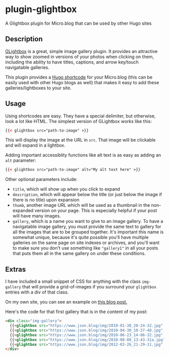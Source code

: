 # plugin-glightbox
A Glightbox plugin for Micro.blog that can be used by other Hugo sites

## Description
[GLightbox](https://biati-digital.github.io/glightbox/) is a great, simple image gallery plugin. It provides an attractive way to show zoomed in versions of your photos when clicking on them, including the ability to have titles, captions, and arrow key/touch navigatable galleries.

This plugin provides a [Hugo shortcode](https://gohugo.io/content-management/shortcodes/) for your Micro.blog (this can be easily used with other Hugo blogs as well) that makes it easy to add these galleries/lightboxes to your site.

## Usage

Using shortcodes are easy. They have a special delimiter, but otherwise, look a lot like HTML. The simplest version of GLightbox works like this:

```html
{{< glightbox src="path-to-image" >}}
```

This will display the image at the URL in `src`. That image will be clickable and will expand in a lightbox.

Adding important accessiblity functions like alt text is as easy as adding an `alt` parameter:

```html
{{< glightbox src="path-to-image" alt="My alt text here" >}}
```

Other optional parameters include:

- `title`, which will show up when you click to expand
- `description`, which will appear below the title (or just below the image if there is no title) upon expansion
- `thumb`, another image URL which will be used as a thumbnail in the non-expanded version on your page. This is especially helpful if your post will have many images.
- `gallery`, which is a name you want to give to an image gallery. To have a navigatable image gallery, you must provide the same text to gallery for all the images that are to be grouped together. It's important this name is somewhat unique, because it's quite possible you'll have multiple galleries on the same page on site indexes or archives, and you'll want to make sure you don't use something like `"gallery1"` in all your posts that puts them all in the same gallery on under these conditions.

## Extras

I have included a small snippet of CSS for anything with the class `img-gallery` that will provide a grid-of-images if you surround your `glightbox` entries with a div of that class.

On my own site, you can see an example on [this blog post.](https://micro.json.blog/2020/01/01/the-first-ten.html)

Here's the code for that first gallery that is in the content of my post:

```html
<div class="img-gallery">
  {{<glightbox src="https://www.json.blog/img/2010-01-30_20-24-32.jpg" thumb="https://www.json.blog/img/2010-01-30_20-24-32_thumb.jpg" gallery="2010" title="Elsa and I Being Playful " description="This is one of the first pictures I have of Elsa and I together. " >}}
  {{<glightbox src="https://www.json.blog/img/2010-04-30_10-37-48.jpg" thumb="https://www.json.blog/img/2010-04-30_10-37-48_thumb.jpg" gallery="2010" title="Elsa, Sinnjinn, and I at Trinity Brewhouse " >}}
  {{<glightbox src="https://www.json.blog/img/2010-06-23_14-06-32.jpg" thumb="https://www.json.blog/img/2010-06-23_14-06-32_thumb.jpg" gallery="2010" title="Signing Ceremony for Rhode Island Funding Formula " description="One of my first professional accomplishments was working on the modeling and language to support new legislation to change how school districts are funded by the state in Rhode Island. This is a picture I grabbed at the signing ceremony." >}}
  {{<glightbox src="https://www.json.blog/img/2010-08-08_13-43-31a.jpg" thumb="https://www.json.blog/img/2010-08-08_13-43-31a_thumb.jpg" gallery="2010" title="Elsa and I Visting Newport, RI " description="From a day trip we took that first summer together down to the mansions in Newport. Note the awesome Glassjaw shirt I've got on." >}}
  {{<glightbox src="https://www.json.blog/img/2012-03-26_21-29-11.jpg" thumb="https://www.json.blog/img/2012-03-26_21-29-11_thumb.jpg" gallery="2010" title="Elsa looking cool " >}}
</div>
```
